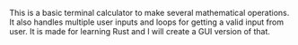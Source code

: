 This is a basic terminal calculator to make several mathematical operations.
It also handles multiple user inputs and loops for getting a valid input from user.
It is made for learning Rust and I will create a GUI version of that.
